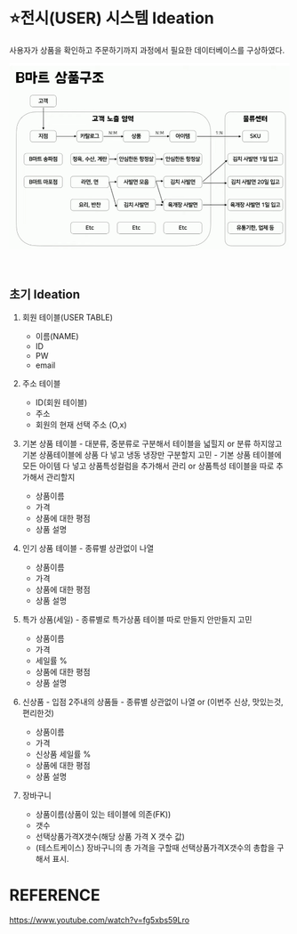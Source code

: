 # ⭐전시(USER) 시스템 Ideation
사용자가 상품을 확인하고 주문하기까지 과정에서 필요한 데이터베이스를 구상하였다.

<p align="center">
    <img src="../images/Bmart_usersystem_example.png" width="800"/>
</p>

<br/>

## 초기 Ideation
1. 회원 테이블(USER TABLE)
    - 이름(NAME)
    - ID
    - PW
    - email
    
2. 주소 테이블
    - ID(회원 테이블)
    - 주소
    - 회원의 현재 선택 주소 (O,x)

3. 기본 상품 테이블 - 대분류, 중분류로 구분해서 테이블을 넓힐지 or 분류 하지않고 기본 상품테이블에 상품 다 넣고 냉동 냉장만 구분할지 고민
                    - 기본 상품 테이블에 모든 아이템 다 넣고 상품특성컬럼을 추가해서 관리 or 상품특성 테이블을 따로 추가해서 관리할지
    - 상품이름
    - 가격
    - 상품에 대한 평점
    - 상품 설명

4. 인기 상품 테이블 - 종류별 상관없이 나열
    - 상품이름
    - 가격
    - 상품에 대한 평점
    - 상품 설명

5. 특가 상품(세일) - 종류별로 특가상품 테이블 따로 만들지 안만들지 고민
    - 상품이름
    - 가격
    - 세일률 %
    - 상품에 대한 평점
    - 상품 설명

6. 신상품 - 입점 2주내의 상품들 - 종류별 상관없이 나열 or (이번주 신상, 맛있는것, 편리한것)
    - 상품이름
    - 가격
    - 신상품 세일률 %
    - 상품에 대한 평점
    - 상품 설명

7. 장바구니
    - 상품이름(상품이 있는 테이블에 의존(FK))
    - 갯수
    - 선택상품가격X갯수(해당 상품 가격 X 갯수 값)
    + (테스트케이스) 장바구니의 총 가격을 구할때 선택상품가격X갯수의 총합을 구해서 표시.


# REFERENCE
https://www.youtube.com/watch?v=fg5xbs59Lro
